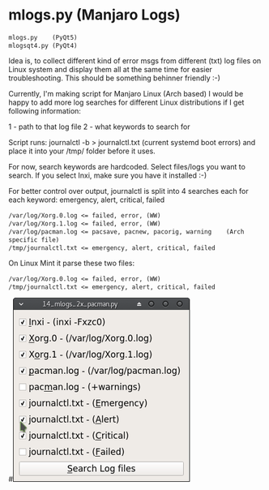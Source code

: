 # mlogs.py (Manjaro Logs)

    mlogs.py    (PyQt5)
    mlogsqt4.py (PyQt4)

Idea is, to collect different kind of error msgs from different (txt) log files on Linux system and display them all at the same time for easier troubleshooting. This should be something behinner friendly :-)

Currently, I'm making script for Manjaro Linux (Arch based)
I would be happy to add more log searches for different Linux distributions if I get following information:

1 - path to that log file
2 - what keywords to search for

Script runs: journalctl -b > journalctl.txt (current systemd boot errors) and place it into your /tmp/ folder before it uses.

For now, search keywords are hardcoded.
Select files/logs you want to search. 
If you select Inxi, make sure you have it installed :-)

For better control over output, journalctl is split into 4 searches each for each keyword: emergency, alert, critical, failed

    /var/log/Xorg.0.log <= failed, error, (WW)
    /var/log/Xorg.1.log <= failed, error, (WW)
    /var/log/pacman.log <= pacsave, pacnew, pacorig, warning    (Arch specific file)
    /tmp/journalctl.txt <= emergency, alert, critical, failed

On Linux Mint it parse these two files:

    /var/log/Xorg.0.log <= failed, error, (WW)
    /tmp/journalctl.txt <= emergency, alert, critical, failed

#![alt tag](https://raw.githubusercontent.com/AlManja/logs.py/master/mlogs.png)


